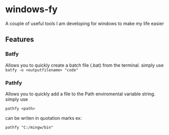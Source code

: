 # windows-fy
A couple of useful tools I am developing for windows to make my life easier

## Features

### Batfy

Allows you to quickly create a batch file (.bat) from the terminal. simply use
`batfy -o <outputfilename> "code"`

### Pathfy 

Allows you to quickly add a file to the Path enviromental variable string. simply use

`pathfy <path>`

<path> can be writen in quotation marks ex:
  
`pathfy "C:/mingw/bin"`
